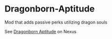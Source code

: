 # Dragonborn-Aptitude
Mod that adds passive perks utilizing dragon souls

See [Dragonborn Aptitude](https://www.nexusmods.com/skyrimspecialedition/mods/71134) on Nexus
